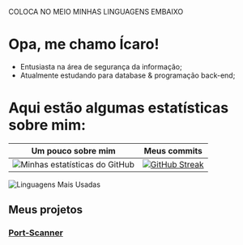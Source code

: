 COLOCA NO MEIO MINHAS LINGUAGENS EMBAIXO

# Opa, me chamo Ícaro!
 - Entusiasta na área de segurança da informação;
 - Atualmente estudando para database & programação back-end;

# Aqui estão algumas estatísticas sobre mim:

| Um pouco sobre mim | Meus commits |
|:------------------:|:-----------------:|
| ![Minhas estatísticas do GitHub](https://github-readme-stats.vercel.app/api?username=icrossu&show_icons=true&theme=radical) | [![GitHub Streak](https://github-readme-streak-stats.herokuapp.com/?user=icrossu&theme=radical)](https://git.io/streak-stats) |

![Linguagens Mais Usadas](https://github-readme-stats.vercel.app/api/top-langs/?username=icrossu&layout=compact&theme=radical) 

## Meus projetos
### [Port-Scanner](https://github.com/icrossu/Ruby-Port_scanner.git)
